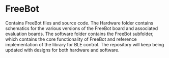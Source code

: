 # FreeBot
Contains FreeBot files and source code.
The Hardware folder contains schematics for the various versions of the FreeBot board and associated evaluation boards.
The software folder contains the FreeBot subfolder, which contains the core functionality of FreeBot and reference implementation of the library for BLE control. 
The repository will keep being updated with designs for both hardware and software.
